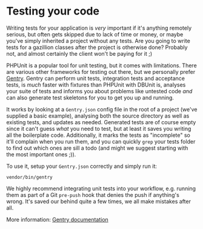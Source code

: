 # Testing your code
Writing tests for your application is _very_ important if it's anything remotely
serious, but often gets skipped due to lack of time or money, or maybe you've
simply inherited a project without any tests. Are you going to write tests for a
gazillion classes after the project is otherwise done? Probably not, and almost
certainly the client won't be paying for it ;)

PHPUnit is a popular tool for unit testing, but it comes with limitations. There
are various other frameworks for testing out there, but we personally prefer
[Gentry](http://gentry.monomelodies.nl). Gentry can perform unit tests,
integration tests and acceptance tests, is _much_ faster with fixtures than
PHPUnit with DBUnit is, analyses your suite of tests and informs you about
problems like untested code _and_ can also generate test skeletons for you to
get you up and running.

It works by looking at a `Gentry.json` config file in the root of a project
(we've supplied a basic example), analysing both the source directory as well as
existing tests, and updates as needed. Generated tests are of course empty since
it can't guess _what_ you need to test, but at least it saves you writing all
the boilerplate code. Additionally, it marks the tests as "incomplete" so it'll
complain when you run them, and you can quickly `grep` your tests folder to find
out which ones are sill a todo (and might we suggest starting with the most
important ones ;)).

To use it, setup your `Gentry.json` correctly and simply run it:

`vendor/bin/gentry`

We highly recommend integrating unit tests into your workflow, e.g. running them
as part of a Git `pre-push` hook that denies the push if anything's wrong. It's
saved our behind quite a few times, we all make mistakes after all.

More information: [Gentry documentation](http://gentry.monomelodies.nl)

